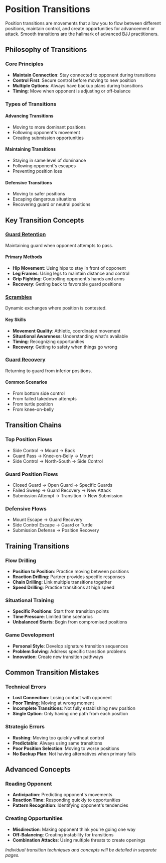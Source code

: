 # Position Transitions

Position transitions are movements that allow you to flow between different positions, maintain control, and create opportunities for advancement or attack. Smooth transitions are the hallmark of advanced BJJ practitioners.

## Philosophy of Transitions

### Core Principles

- **Maintain Connection**: Stay connected to opponent during transitions
- **Control First**: Secure control before moving to new position
- **Multiple Options**: Always have backup plans during transitions
- **Timing**: Move when opponent is adjusting or off-balance

### Types of Transitions

#### Advancing Transitions

- Moving to more dominant positions
- Following opponent's movement
- Creating submission opportunities

#### Maintaining Transitions

- Staying in same level of dominance
- Following opponent's escapes
- Preventing position loss

#### Defensive Transitions

- Moving to safer positions
- Escaping dangerous situations
- Recovering guard or neutral positions

## Key Transition Concepts

### [Guard Retention](guard-retention.md)

Maintaining guard when opponent attempts to pass.

#### Primary Methods

- **Hip Movement**: Using hips to stay in front of opponent
- **Leg Frames**: Using legs to maintain distance and control
- **Grip Fighting**: Controlling opponent's hands and arms
- **Recovery**: Getting back to favorable guard positions

### [Scrambles](scrambles.md)

Dynamic exchanges where position is contested.

#### Key Skills

- **Movement Quality**: Athletic, coordinated movement
- **Situational Awareness**: Understanding what's available
- **Timing**: Recognizing opportunities
- **Recovery**: Getting to safety when things go wrong

### [Guard Recovery](guard-recovery.md)

Returning to guard from inferior positions.

#### Common Scenarios

- From bottom side control
- From failed takedown attempts
- From turtle position
- From knee-on-belly

## Transition Chains

### Top Position Flows

- Side Control → Mount → Back
- Guard Pass → Knee-on-Belly → Mount
- Side Control → North-South → Side Control

### Guard Position Flows

- Closed Guard → Open Guard → Specific Guards
- Failed Sweep → Guard Recovery → New Attack
- Submission Attempt → Transition → New Submission

### Defensive Flows

- Mount Escape → Guard Recovery
- Side Control Escape → Guard or Turtle
- Submission Defense → Position Recovery

## Training Transitions

### Flow Drilling

- **Position to Position**: Practice moving between positions
- **Reaction Drilling**: Partner provides specific responses
- **Chain Drilling**: Link multiple transitions together
- **Speed Drilling**: Practice transitions at high speed

### Situational Training

- **Specific Positions**: Start from transition points
- **Time Pressure**: Limited time scenarios
- **Unbalanced Starts**: Begin from compromised positions

### Game Development

- **Personal Style**: Develop signature transition sequences
- **Problem Solving**: Address specific transition problems
- **Innovation**: Create new transition pathways

## Common Transition Mistakes

### Technical Errors

- **Lost Connection**: Losing contact with opponent
- **Poor Timing**: Moving at wrong moment
- **Incomplete Transitions**: Not fully establishing new position
- **Single Option**: Only having one path from each position

### Strategic Errors

- **Rushing**: Moving too quickly without control
- **Predictable**: Always using same transitions
- **Poor Position Selection**: Moving to worse positions
- **No Backup Plan**: Not having alternatives when primary fails

## Advanced Concepts

### Reading Opponent

- **Anticipation**: Predicting opponent's movements
- **Reaction Time**: Responding quickly to opportunities
- **Pattern Recognition**: Identifying opponent's tendencies

### Creating Opportunities

- **Misdirection**: Making opponent think you're going one way
- **Off-Balancing**: Creating instability for transitions
- **Combination Attacks**: Using multiple threats to create openings

_Individual transition techniques and concepts will be detailed in separate pages._
